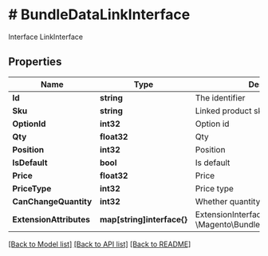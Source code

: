 # # BundleDataLinkInterface
Interface LinkInterface

## Properties 


Name | Type | Description | Notes
------------ | ------------- | ------------- | -------------
**Id**| **string** | The identifier  | [optional]
**Sku**| **string** | Linked product sku  | [optional]
**OptionId**| **int32** | Option id  | [optional]
**Qty**| **float32** | Qty  | [optional]
**Position**| **int32** | Position  | [optional]
**IsDefault**| **bool** | Is default  |
**Price**| **float32** | Price  |
**PriceType**| **int32** | Price type  |
**CanChangeQuantity**| **int32** | Whether quantity could be changed  | [optional]
**ExtensionAttributes**| **map[string]interface{}** | ExtensionInterface class for @see \\Magento\\Bundle\\Api\\Data\\LinkInterface  | [optional]


[[Back to Model list]](../../README.md#models) [[Back to API list]](../../README.md#endpoints) [[Back to README]](../../README.md)

